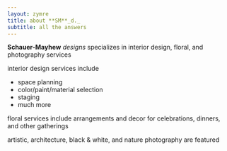 ```yaml
---
layout: zymre
title: about **SM**_d._
subtitle: all the answers
---
```


**Schauer-Mayhew** _designs_ specializes in interior design, floral, and photography services

interior design services include  
* space planning
* color/paint/material selection
* staging
* much more

floral services include arrangements and decor for celebrations, dinners, and other gatherings

artistic, architecture, black & white, and nature photography are featured


